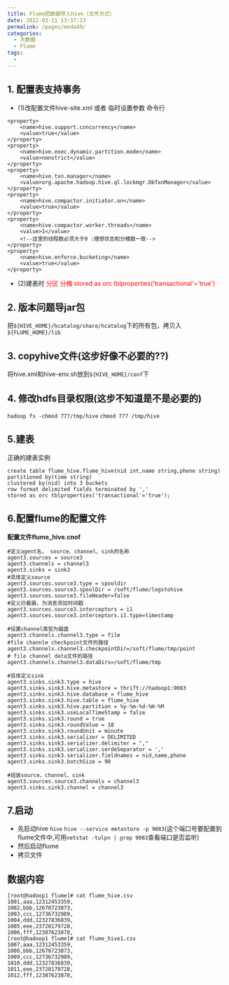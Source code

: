 ```yaml
---
title: Flume把数据导入hive（文件方式）
date: 2022-03-11 13:37:13
permalink: /pages/eeda49/
categories: 
  - 大数据
  - Flume
tags: 
  - 
---
```

## 1. 配置表支持事务

- (1)改配置文件hive-site.xml 或者 临时设置参数 命令行  
```
<property>
    <name>hive.support.concurrency</name>
    <value>true</value>
</property>
<property>
    <name>hive.exec.dynamic.partition.mode</name>
    <value>nonstrict</value>
</property>
<property>
    <name>hive.txn.manager</name>
    <value>org.apache.hadoop.hive.ql.lockmgr.DbTxnManager</value>
</property>
<property>
    <name>hive.compactor.initiator.on</name>
    <value>true</value>
</property>
<property>
    <name>hive.compactor.worker.threads</name>
    <value>1</value>
    <!--这里的线程数必须大于0 :理想状态和分桶数一致-->
</property>
<property>
    <name>hive.enforce.bucketing</name>
    <value>true</value>
</property>
```
- (2)建表时 <span style="color:red">分区 分桶 stored as orc tblproperties('transactional'='true')</span>

## 2. 版本问题导jar包
把`${HIVE_HOME}/hcatalog/share/hcatalog`下的所有包，拷贝入`${FLUME_HOME}/lib`

## 3. copyhive文件(这步好像不必要的??)
将hive.xml和hive-env.sh放到`${HIVE_HOME}/conf`下

## 4. 修改hdfs目录权限(这步不知道是不是必要的)
`hadoop fs -chmod 777/tmp/hive`   `chmod 777 /tmp/hive`

## 5.建表
正确的建表实例
```
create table flume_hive.flume_hive(nid int,name string,phone string)
partitioned by(time string)
clustered by(nid) into 3 buckets
row format delimited fields terminated by ','
stored as orc tblproperties('transactional'='true');
```
## 6.配置flume的配置文件

**配置文件flume_hive.cnof**

```
#定义agent名， source、channel、sink的名称
agent3.sources = source3
agent3.channels = channel3
agent3.sinks = sink3
#具体定义source
agent3.sources.source3.type = spooldir
agent3.sources.source3.spoolDir = /soft/flume/logstohive
agent3.sources.source3.fileHeader=false
#定义拦截器，为消息添加时间戳
agent3.sources.source3.interceptors = i1
agent3.sources.source3.interceptors.i1.type=timestamp

#设置channel类型为磁盘
agent3.channels.channel3.type = file
#file channle checkpoint文件的路径
agent3.channels.channel3.checkpointDir=/soft/flume/tmp/point
# file channel data文件的路径
agent3.channels.channel3.dataDirs=/soft/flume/tmp

#具体定义sink
agent3.sinks.sink3.type = hive
agent3.sinks.sink3.hive.metastore = thrift://hadoop1:9083
agent3.sinks.sink3.hive.database = flume_hive
agent3.sinks.sink3.hive.table = flume_hive
agent3.sinks.sink3.hive.partition = %y-%m-%d-%H-%M
agent3.sinks.sink3.useLocalTimeStamp = false
agent3.sinks.sink3.round = true
agent3.sinks.sink3.roundValue = 10
agent3.sinks.sink3.roundUnit = minute
agent3.sinks.sink3.serializer = DELIMITED
agent3.sinks.sink3.serializer.delimiter = ","
agent3.sinks.sink3.serializer.serdeSeparator = ','
agent3.sinks.sink3.serializer.fieldnames = nid,name,phone
agent3.sinks.sink3.batchSize = 90

#组装source、channel、sink
agent3.sources.source3.channels = channel3
agent3.sinks.sink3.channel = channel3
```

## 7.启动 
- 先启动hive `hive` `hive --service metastore -p 9083`(这个端口号要配置到flume文件中,可用`netstat -tulpn | grep 9083`查看端口是否监听)
- 然后启动flume
- 拷贝文件

## 数据内容
```
[root@hadoop1 flume]# cat flume_hive.csv 
1001,aaa,12312453359,
1002,bbb,12678723873,
1003,ccc,12736732989,
1004,ddd,12327836839,
1005,eee,23728179728,
1006,fff,12387623878,
[root@hadoop1 flume]# cat flume_hive1.csv 
1007,aaa,12312453359,
1008,bbb,12678723873,
1009,ccc,12736732989,
1010,ddd,12327836839,
1011,eee,23728179728,
1012,fff,12387623878,
```